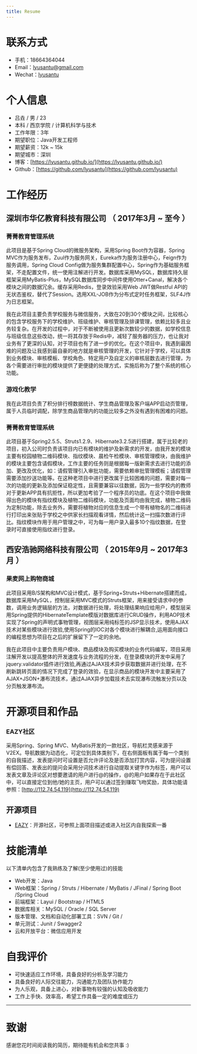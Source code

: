```yaml
---
title: Resume
---
```


# 联系方式

- 手机：18664364044
- Email：<a href="mailto:lyusantu@gmail.com" target="_blank">lyusantu@gmail.com</a>
- Wechat：<a href="https://lyusantu.github.io/images/wechat.jpg" target="_blank">lyusantu</a>


# 个人信息

 - 吕垚 / 男 / 23 
 - 本科 / 西京学院 / 计算机科学与技术
 - 工作年限：3年
 - 期望职位：Java开发工程师
 - 期望薪资：12k ~ 15k
 - 期望城市：深圳
 - 博客：[https://lyusantu.github.io/](https://lyusantu.github.io/)
 - Github：[https://github.com/lyusantu](https://github.com/lyusantu)


# 工作经历

## 深圳市华亿教育科技有限公司 （ 2017年3月 ~ 至今 ）

### 菁菁教育管理系统 
此项目是基于Spring Cloud的微服务架构，采用Spring Boot作为容器，Spring MVC作为服务发布，Zuul作为服务网关，Eureka作为服务注册中心，Feign作为服务调用，Spring Cloud Config做为服务集群配置中心，Spring作为基础服务框架，不走配置文件，统一使用注解进行开发。数据库采用MySQL，数据库持久层框架采用MyBatis-Plus，MySQL数据库同步中间件使用Otter+Canal，解决各个模块之间的数据冗余。缓存采用Redis，登录效验采用Web JWT做Restful API的无状态鉴权，替代了Session。选用XXL-JOB作为分布式定时任务框架，SLF4J作为日志框架。

我在此项目主要负责学校服务与微信服务，大致在20到30个模块之间，比较核心的包含学校服务下的学校维护、班级维护、审核管理及排课管理，依赖比较多且业务较复杂。在开发的过程中，对于不断被使用且更新次数较少的数据，如学校信息与班级信息这些改动，统一将其存放于Redis中，减轻了服务器的压力，也让我对业务有了更深的认知，对于项目也有了进一步的优化。在这个项目中，我遇到最困难的问题及让我感到最自豪的地方就是审核管理的开发，它针对于学校，可以具体到业务模块、审核模板、学校角色、特定用户及自定义的审核层数去进行管理，为各个需要进行审批的模块提供了更便捷的处理方式，实施后称为了整个系统的核心功能。

### 游戏化教学 
我在此项目负责了积分排行榜数据统计、学生商品管理及客户端APP启动页管理，属于人员临时调配，除学生商品管理内的功能比较多之外没有遇到有困难的问题。


### 菁菁教育管理系统

此项目基于Spring2.5.5、Struts1.2.9、Hibernate3.2.5进行搭建，属于比较老的项目，初入公司时负责该项目内已有模块的维护及新需求的开发，由我开发的模块主要有校园植物二维码模块、指纹模块、晨检午检模块、审核管理模块，由我维护的模块主要包含请假模块，工作主要的任务则是根据每一版新需求去进行功能的添加、更改及优化，如：请假管理引入审批功能，需要依赖审批管理模板；请假管理需要添加抄送功能等。在这种老项目中进行更改属于比较困难的问题，需要对每一次的功能的更新及添加保证稳定性，且需要兼容以往数据，因为一些学校内的教师对于更新APP具有抗拒性，所以更加考验了一个程序员的功底。在这个项目中我做得出色的模块有指纹模块及植物二维码模块，功能及页面均由我完成，植物二维码为定制功能，除去业务外，需要将植物对应的信息生成一个带有植物名的二维码进行打印出来张贴于学校之中供家长扫描观看详情，然后统计这一扫描次数进行评比。指纹模块作用于用户管理之中，可为每一用户录入最多10个指纹数据，在登录时可直接使用指纹进行登录。

  
## 西安浩驰网络科技有限公司 （ 2015年9月 ~ 2017年3月 ）

### 果麦网上购物商城
此项目采用B/S架构和MVC设计模式，基于Spring+Struts+Hibernate搭建而成，数据库采用MySQL，控制层采用MVC模式的Struts框架，用来接受请求中的参数，调用业务逻辑层的方法，对数据进行处理，将处理结果响应给用户，模型层采用Spring提供的HibernateTemplate模版对数据库进行CRUD操作，利用AOP技术实现了Spring的声明式事物管理，视图层采用纯标签的JSP显示技术，使用AJAX技术对某些模块进行效验,使用Spring的IOC对各个模块进行解耦合,运用面向接口的编程思想为项目在之后的扩展留下了一定的余地。

我在此项目中主要负责用户模块、商品模块及购买模块的业务代码编写，项目采用注解开发以提高整体的开发速度与业务流程的分发，在登录模块的开发中采用了jquery.validator插件进行效验,再通过AJAX技术异步获取数据并进行处理，在不刷新跳转页面的情况下完成了登录的效验，在显示商品的模块开发中主要采用了AJAX+JSON+瀑布流技术，通过AJAX异步加载技术去实现瀑布流触发分页以及分页触发瀑布流。


# 开源项目和作品
### EAZY社区
采用Spring、Spring MVC、MyBatis开发的一款社区，导航栏灵感来源于V2EX。导航数据为动态化，可定位到具体类别下，在右侧面板有属于每一个类别的自我描述，发表提问时可设置是否允许评论及是否添加打赏内容，可为提问设置有偿回答、发表出的提问会采用分词技术进行自动提取关键字作为标签，用户可以发表文章及评论区对想要邀请的用户进行@的操作，@的用户如果存在于此社区中，可以直接定位到他/她的主页，用户可以通过签到赚取飞吻奖励，具体功能请参照：[http://112.74.54.119](http://112.74.54.119)

## 开源项目

  - [ EAZY](https://github.com/lyusantu/eazy)：开源社区，可参照上面项目描述或进入社区内自我探索一番

    
# 技能清单

以下清单内包含了我熟练及了解(至少使用过)的技能

- Web开发：Java
- Web框架：Spring / Struts / Hibernate / MyBatis / JFinal / Spring Boot /Spring Cloud
- 前端框架：Layui / Bootstrap / HTML5
- 数据库相关：MySQL / Oracle / SQL Server
- 版本管理、文档和自动化部署工具：SVN / Git /
- 单元测试：Junit / Swagger2
- 云和开放平台：微信应用开发
      

# 自我评价

- 可快速适应工作环境，具备良好的分析及学习能力
- 具备良好的人际交往能力，沟通能力及团队协作能力
- 为人乐观，具备上进心，对新事物有较强的认知及吸收能力
- 工作上手快、效率高，希望工作具备一定的难度或压力

---      
# 致谢

感谢您花时间阅读我的简历，期待能有机会和您共事 :)
